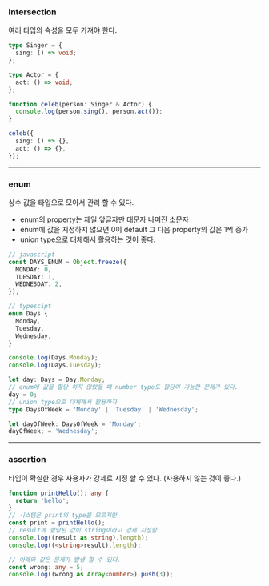### intersection

여러 타입의 속성을 모두 가져야 한다.

```typescript
type Singer = {
  sing: () => void;
};

type Actor = {
  act: () => void;
};

function celeb(person: Singer & Actor) {
  console.log(person.sing(), person.act());
}

celeb({
  sing: () => {},
  act: () => {},
});
```

---

### enum

상수 값을 타입으로 모아서 관리 할 수 있다.

- enum의 property는 제일 앞글자만 대문자 나머진 소문자
- enum에 값을 지정하지 않으면 0이 default 그 다음 property의 값은 1씩 증가
- union type으로 대체해서 활용하는 것이 좋다.

```typescript
// javascript
const DAYS_ENUM = Object.freeze({
  MONDAY: 0,
  TUESDAY: 1,
  WEDNESDAY: 2,
});

// typescipt
enum Days {
  Monday,
  Tuesday,
  Wednesday,
}

console.log(Days.Monday);
console.log(Days.Tuesday);

let day: Days = Day.Monday;
// enum에 값을 할당 하지 않았을 때 number type도 할당이 가능한 문제가 있다.
day = 0;
// union type으로 대체해서 활용하자
type DaysOfWeek = 'Monday' | 'Tuesday' | 'Wednesday';

let dayOfWeek: DaysOfWeek = 'Monday';
dayOfWeek; = 'Wednesday';
```

---

### assertion

타입이 확실한 경우 사용자가 강제로 지정 할 수 있다. (사용하지 않는 것이 좋다.)

```typescript
function printHello(): any {
  return 'hello';
}
// 시스템은 print의 type을 모르지만
const print = printHello();
// result에 할당된 값이 string이라고 강제 지정함
console.log((result as string).length);
console.log((<string>result).length);

// 아래와 같은 문제가 발생 할 수 있다.
const wrong: any = 5;
console.log((wrong as Array<number>).push(3));
```
